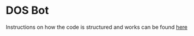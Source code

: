 # DOS Bot
Instructions on how the code is structured and works can be found [here](https://linuxbutter.notion.site/DOS-Bot-7203b5c41f01428ba01936d387d1d1ed)
